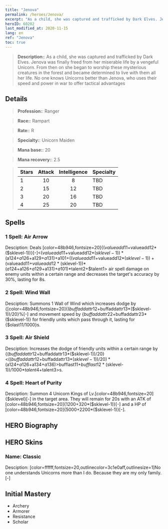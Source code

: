 ```yaml
---
title: "Jenova"
permalink: /heroes/Jenova/
excerpt: "As a child, she was captured and trafficked by Dark Elves. Jenova was finally freed from her miserable life by a vengeful Unicorn. From then on she began to worship these mysterious creatures in the forest and became determined to live with them all her life. No one knows Unicorns better than Jenova, who uses their speed and power in war to offer tactical advantages"
heroID: 60202
last_modified_at: 2020-11-15
lang: en
ref: "Jenova"
toc: true
---
```

> **Description:**: As a child, she was captured and trafficked by Dark Elves. Jenova was finally freed from her miserable life by a vengeful Unicorn. From then on she began to worship these mysterious creatures in the forest and became determined to live with them all her life. No one knows Unicorns better than Jenova, who uses their speed and power in war to offer tactical advantages
## Details
> **Profession:**: Ranger

> **Race:**: Rampart

> **Rate:**: R

> **Specialty:**: Unicorn Maiden

> **Mana base:**: 20

> **Mana recovery:**: 2.5

>  | Stars   |     Attack     |  Intelligence  |      Specialty     |
>  |---------|:---------------:|:---------------:|--------------------|
>  |    1    | 10 | 8 | TBD |
>  |    2    | 15 | 12 | TBD |
>  |    3    | 20 | 16 | TBD |
>  |    4    | 25 | 20 | TBD |
## Spells
 ### 1 Spell: Air Arrow

 Desciption: Deals [color=48b946,fontsize=20]{($valueadd11+$valueadd12*($sklevel-1))}[-]<($valueadd11+$valueadd12*($sklevel-1))*($a124+$a126+$a129+$a131)+$a101+(($valueadd11+$valueadd12*($sklevel-1))+($valueadd11+$valueadd12*($sklevel-1))*($a124+$a126+$a129+$a131)+$a101)*$talent2+$talent1> air spell damage on enemy units within a certain range and decreases the target's accuracy by 30%, lasting for 8s.

 ### 2 Spell: Wind Wall

 Desciption: Summons 1 Wall of Wind which increases dodge by {[color=48b946,fontsize=20]{($buffaddattr12+$buffaddattr13*($sklevel-1))/20}%[-] and movement speed by {$buffaddattr22+$buffaddattr23*($sklevel-1)} for friendly units which pass through it, lasting for {$olast11/1000}s.

 ### 3 Spell: Air Shield

 Desciption: Increases the dodge of friendly units within a certain range by {($buffaddattr12+$buffaddattr13*($sklevel-1))/20}<(($buffaddattr12+$buffaddattr13*($sklevel-1))/20)*($a124+$a126+$a134+$a136)>% and grants them immunity to air spell damage, lasting for [color=48b946,fontsize=20]{($bufflast11+$bufflast12*($sklevel-1))/1000}[-]<($bufflast11+$bufflast12*($sklevel-1))/1000*$talent4+$talent3>s.

 ### 4 Spell: Heart of Purity

 Desciption: Summon 4 Unicorn Kings of Lv.[color=48b946,fontsize=20]{$sklevel}[-] in the target area. They will remain for 20s with an ATK of [color=48b946,fontsize=20]{1200+320*($sklevel-1)}[-] and a HP of [color=48b946,fontsize=20]{5000+2200*($sklevel-1)}[-].

## HERO Biography
## HERO Skins
 ### Name: **Classic**

 Desciption: [color=ffffff,fontsize=20,outlinecolor=3c1e0aff,outlinesize=1]No one understands Unicorns more than I do. Because they are my only family.[-]

## Initial Mastery
   - Archery
   - Armorer
   - Resistance
   - Scholar
